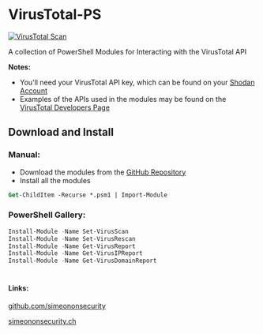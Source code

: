 # VirusTotal-PS

[![VirusTotal Scan](https://github.com/simeononsecurity/VirusTotal-PS/actions/workflows/virustotal.yml/badge.svg)](https://github.com/simeononsecurity/VirusTotal-PS/actions/workflows/virustotal.yml)

A collection of PowerShell Modules for Interacting with the VirusTotal API

**Notes:**
- You'll need your VirusTotal API key, which can be found on your [Shodan Account](https://www.virustotal.com/gui/)
- Examples of the APIs used in the modules may be found on the [VirusTotal Developers Page](https://developers.virustotal.com/reference#getting-started)

## Download and Install
### Manual:
- Download the modules from the [GitHub Repository](https://github.com/simeononsecurity/VirusTotal-PS)
- Install all the modules
```ps
Get-ChildItem -Recurse *.psm1 | Import-Module
```
### PowerShell Gallery:
```powershell
Install-Module -Name Set-VirusScan
Install-Module -Name Set-VirusRescan
Install-Module -Name Get-VirusReport
Install-Module -Name Get-VirusIPReport
Install-Module -Name Get-VirusDomainReport
```
#
#### Links:
[github.com/simeononsecurity](https://github.com/simeononsecurity)

[simeononsecurity.ch](https://simeononsecurity.ch)
